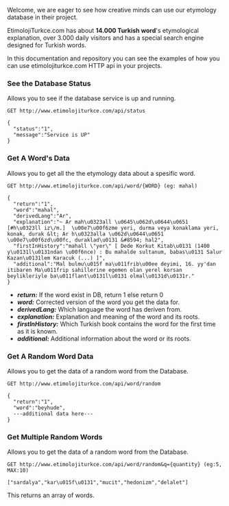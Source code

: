 Welcome, we are eager to see how creative minds can use our etymology database in their project.

EtimolojiTurkce.com has about **14.000 Turkish word**'s etymological explanation, over 3.000 daily visitors and has a special search engine designed for Turkish words.

In this documentation and repository you can see the examples of how you can use etimolojiturkce.com HTTP api in your projects.

### See the Database Status
Allows you to see if the database service is up and running.

```
GET http://www.etimolojiturkce.com/api/status

{
  "status":"1",
  "message":"Service is UP"
}
```

### Get A Word's Data
Allows you to get all the the etymology data about a spesific word.

```
GET http://www.etimolojiturkce.com/api/word/{WORD} (eg: mahal)

{
  "return":"1",
  "word":"mahal",
  "derivedLang":"Ar",
  "explanation":"~ Ar mah\u0323all \u0645\u062d\u0644\u0651  [#h\u0323ll iz\/m.]  \u00e7\u00f6zme yeri, durma veya konaklama yeri, konak, durak &lt; Ar h\u0323alla \u062d\u0644\u0651 \u00e7\u00f6zd\u00fc, duraklad\u0131 &#8594; hal2",
  "firstInHistory":"mahall \"yer\" [ Dede Korkut Kitab\u0131 (1400 y\u0131l\u0131ndan \u00f6nce) : Bu mahalde sultanum, babas\u0131 Salur Kazan\u0131lem Karacuk (...) ]",
  "additional":"Mal bulmu\u015f ma\u011frib\u00ee deyimi, 16. yy'dan itibaren Ma\u011frip sahillerine egemen olan yerel korsan beylikleriyle ba\u011flant\u0131l\u0131 olmal\u0131d\u0131r."
}
```

 - ***return:*** If the word exist in DB, return 1 else return 0
 - ***word:*** Corrected version of the word you get the data for.
 - ***derivedLang:*** Which language the word has deriven from.
 - ***explanation:*** Explanation and meaning of the word and its roots.
 - ***firstInHistory:*** Which Turkish book contains the word for the first time as it is known.
 - ***additional:*** Additional information about the word or its roots.
 

### Get A Random Word Data
Allows you to get the data of a random word from the Database.

```
GET http://www.etimolojiturkce.com/api/word/random

{
  "return":"1",
  "word":"beyhude",
  ---additional data here---
}
```

### Get Multiple Random Words
Allows you to get the data of a random word from the Database.

```
GET http://www.etimolojiturkce.com/api/word/random&q={quantity} (eg:5, MAX:10)

["sardalya","kar\u015f\u0131","mucit","hedonizm","delalet"]
```
This returns an array of words.
